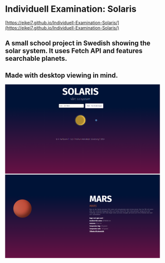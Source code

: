 # Individuell Examination: Solaris
[https://eikei7.github.io/Individuell-Examination-Solaris/](https://eikei7.github.io/Individuell-Examination-Solaris/)
## A small school project in Swedish showing the solar system. It uses Fetch API and features searchable planets.
## Made with desktop viewing in mind.
![Index page](/img/screen1.PNG)
![Planet page](/img/screen2.PNG)
